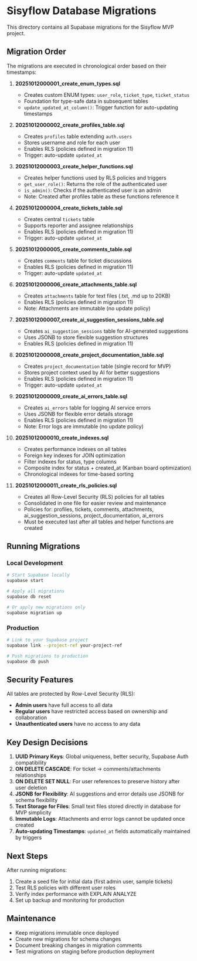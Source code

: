 # Sisyflow Database Migrations

This directory contains all Supabase migrations for the Sisyflow MVP project.

## Migration Order

The migrations are executed in chronological order based on their timestamps:

1. **20251012000001_create_enum_types.sql**
   - Creates custom ENUM types: `user_role`, `ticket_type`, `ticket_status`
   - Foundation for type-safe data in subsequent tables
   - `update_updated_at_column()`: Trigger function for auto-updating timestamps

2. **20251012000002_create_profiles_table.sql**
   - Creates `profiles` table extending `auth.users`
   - Stores username and role for each user
   - Enables RLS (policies defined in migration 11)
   - Trigger: auto-update `updated_at`

3. **20251012000003_create_helper_functions.sql**
   - Creates helper functions used by RLS policies and triggers
   - `get_user_role()`: Returns the role of the authenticated user
   - `is_admin()`: Checks if the authenticated user is an admin
   - Note: Created after profiles table as these functions reference it

4. **20251012000004_create_tickets_table.sql**
   - Creates central `tickets` table
   - Supports reporter and assignee relationships
   - Enables RLS (policies defined in migration 11)
   - Trigger: auto-update `updated_at`

5. **20251012000005_create_comments_table.sql**
   - Creates `comments` table for ticket discussions
   - Enables RLS (policies defined in migration 11)
   - Trigger: auto-update `updated_at`

6. **20251012000006_create_attachments_table.sql**
   - Creates `attachments` table for text files (.txt, .md up to 20KB)
   - Enables RLS (policies defined in migration 11)
   - Note: Attachments are immutable (no update policy)

7. **20251012000007_create_ai_suggestion_sessions_table.sql**
   - Creates `ai_suggestion_sessions` table for AI-generated suggestions
   - Uses JSONB to store flexible suggestion structures
   - Enables RLS (policies defined in migration 11)

8. **20251012000008_create_project_documentation_table.sql**
   - Creates `project_documentation` table (single record for MVP)
   - Stores project context used by AI for better suggestions
   - Enables RLS (policies defined in migration 11)
   - Trigger: auto-update `updated_at`

9. **20251012000009_create_ai_errors_table.sql**
   - Creates `ai_errors` table for logging AI service errors
   - Uses JSONB for flexible error details storage
   - Enables RLS (policies defined in migration 11)
   - Note: Error logs are immutable (no update policy)

10. **20251012000010_create_indexes.sql**
    - Creates performance indexes on all tables
    - Foreign key indexes for JOIN optimization
    - Filter indexes for status, type columns
    - Composite index for status + created_at (Kanban board optimization)
    - Chronological indexes for time-based sorting

11. **20251012000011_create_rls_policies.sql**
    - Creates all Row-Level Security (RLS) policies for all tables
    - Consolidated in one file for easier review and maintenance
    - Policies for: profiles, tickets, comments, attachments, ai_suggestion_sessions, project_documentation, ai_errors
    - Must be executed last after all tables and helper functions are created

## Running Migrations

### Local Development

```bash
# Start Supabase locally
supabase start

# Apply all migrations
supabase db reset

# Or apply new migrations only
supabase migration up
```

### Production

```bash
# Link to your Supabase project
supabase link --project-ref your-project-ref

# Push migrations to production
supabase db push
```

## Security Features

All tables are protected by Row-Level Security (RLS):

- **Admin users** have full access to all data
- **Regular users** have restricted access based on ownership and collaboration
- **Unauthenticated users** have no access to any data

## Key Design Decisions

1. **UUID Primary Keys**: Global uniqueness, better security, Supabase Auth compatibility
2. **ON DELETE CASCADE**: For ticket → comments/attachments relationships
3. **ON DELETE SET NULL**: For user references to preserve history after user deletion
4. **JSONB for Flexibility**: AI suggestions and error details use JSONB for schema flexibility
5. **Text Storage for Files**: Small text files stored directly in database for MVP simplicity
6. **Immutable Logs**: Attachments and error logs cannot be updated once created
7. **Auto-updating Timestamps**: `updated_at` fields automatically maintained by triggers

## Next Steps

After running migrations:

1. Create a seed file for initial data (first admin user, sample tickets)
2. Test RLS policies with different user roles
3. Verify index performance with EXPLAIN ANALYZE
4. Set up backup and monitoring for production

## Maintenance

- Keep migrations immutable once deployed
- Create new migrations for schema changes
- Document breaking changes in migration comments
- Test migrations on staging before production deployment
